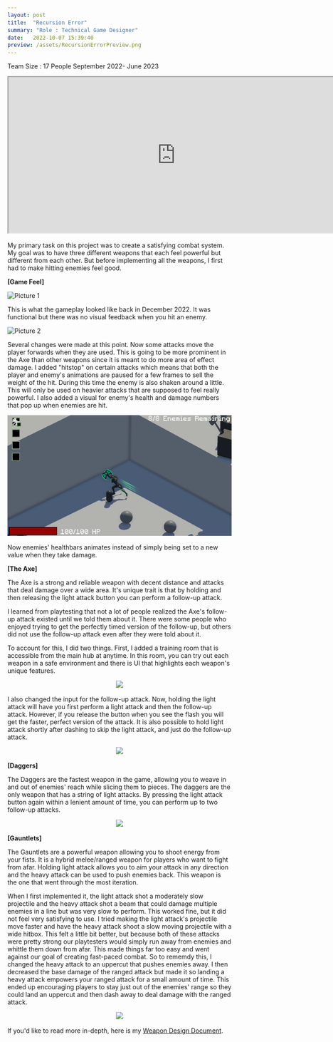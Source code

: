 ```yaml
---
layout: post
title:  "Recursion Error"
summary: "Role : Technical Game Designer"
date:   2022-10-07 15:39:40
preview: /assets/RecursionErrorPreview.png
---
```

Team Size : 17 People
September 2022- June 2023



<iframe src="https://drive.google.com/file/d/1238jQUSVZXf9TBhuJ_e1uNQS4HfJS5Sp/preview" width="750" height="350" allow="autoplay" allowfullscreen="allowfullscreen" onloadedmetadata="this.muted = true" playsinline autoplay muted loop></iframe>

My primary task on this project was to create a satisfying combat system. My goal was to have three different weapons that each feel powerful but different from each other. But before implementing all the weapons, I first had to make hitting enemies feel good.

**[Game Feel]**

![Picture 1](/assets/RecursionErrorGifs/OldGameplay.gif)

This is what the gameplay looked like back in December 2022. It was functional but there was no visual feedback when you hit an enemy. 

![Picture 2](/assets/RecursionErrorGifs/Hitstop&Shake.gif)

Several changes were made at this point. Now some attacks move the player forwards when they are used. This is going to be more prominent in the Axe than other weapons since it is meant to do more area of effect damage. I added "hitstop" on certain attacks which means that both the player and enemy's animations are paused for a few frames to sell the weight of the hit. During this time the enemy is also shaken around a little. This will only be used on heavier attacks that are supposed to feel really powerful. I also added a visual for enemy's health and damage numbers that pop up when enemies are hit.   

![Picture 3](/assets/RecursionErrorGifs/AnimatedHealthbars.gif)

Now enemies' healthbars animates instead of simply being set to a new value when they take damage. 


**[The Axe]**

The Axe is a strong and reliable weapon with decent distance and attacks that deal damage over a wide area. It's unique trait is that by holding and then releasing the light attack button you can perform a follow-up attack. 

I learned from playtesting that not a lot of people realized the Axe's follow-up attack existed until we told them about it. There were some people who enjoyed trying to get the perfectly timed version of the follow-up, but others did not use the follow-up attack even after they were told about it. 

To account for this, I did two things. First, I added a training room that is accessible from the main hub at anytime. In this room, you can try out each weapon in a safe environment and there is UI that highlights each weapon's unique features.

<p align="center">
  <img src="/assets/RecursionErrorGifs/TrainingRoom.gif">
</p>

I also changed the input for the follow-up attack. Now, holding the light attack will have you first perform a light attack and then the follow-up attack. However, if you release the button when you see the flash you will get the faster, perfect version of the attack. It is also possible to hold light attack shortly after dashing to skip the light attack, and just do the follow-up attack.

<p align="center">
  <img src="/assets/RecursionErrorGifs/FinalAxeGameplayV2.gif">
</p>

**[Daggers]**

The Daggers are the fastest weapon in the game, allowing you to weave in and out of enemies' reach while slicing them to pieces. The daggers are the only weapon that has a string of light attacks. By pressing the light attack button again within a lenient amount of time, you can perform up to two follow-up attacks.  

<p align="center">
  <img src="/assets/RecursionErrorGifs/FinalDaggersGameplayV2.gif">
</p>

**[Gauntlets]**

The Gauntlets are a powerful weapon allowing you to shoot energy from your fists. It is a hybrid melee/ranged weapon for players who want to fight from afar. Holding light attack allows you to aim your attack in any direction and the heavy attack can be used to push enemies back. This weapon is the one that went through the most iteration.

When I first implemented it, the light attack shot a moderately slow projectile and the heavy attack shot a beam that could damage multiple enemies in a line but was very slow to perform. This worked fine, but it did not feel very satisfying to use. I tried making the light attack's projectile move faster and have the heavy attack shoot a slow moving projectile with a wide hitbox. This felt a little bit better, but because both of these attacks were pretty strong our playtesters would simply run away from enemies and whittle them down from afar. This made things far too easy and went against our goal of creating fast-paced combat. So to rememdy this, I changed the heavy attack to an uppercut that pushes enemies away. I then decreased the base damage of the ranged attack but made it so landing a heavy attack empowers your ranged attack for a small amount of time. This ended up encouraging players to stay just out of the enemies' range so they could land an uppercut and then dash away to deal damage with the ranged attack.

<p align="center">
  <img src="/assets/RecursionErrorGifs/FinalGauntletsGameplayV2.gif">
</p>


If you'd like to read more in-depth, here is my <a href="https://docs.google.com/document/d/1bT9IFHqPR0wT22lfVg5XTb69fw_1GM0wqV9EgFpAeLM/edit?usp=sharing"> Weapon Design Document</a>.
